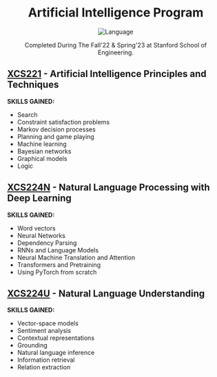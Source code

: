 <div align="center">

# Artificial Intelligence Program
![Language](https://img.shields.io/badge/Python-FFD43B?style=for-the-badge&logo=python&logoColor=blue)

Completed During The Fall'22 & Spring'23 at Stanford School of Engineering.

</div>

## [XCS221](https://github.com/nataliakzm/School42_Piscine/tree/main/C00) - Artificial Intelligence Principles and Techniques

**SKILLS GAINED:**

- Search
- Constraint satisfaction problems
- Markov decision processes
- Planning and game playing
- Machine learning
- Bayesian networks
- Graphical models
- Logic

</div>

## [XCS224N](https://github.com/nataliakzm/School42_Piscine/tree/main/C00) - Natural Language Processing with Deep Learning

**SKILLS GAINED:**

- Word vectors
- Neural Networks
- Dependency Parsing
- RNNs and Language Models
- Neural Machine Translation and Attention
- Transformers and Pretraining
- Using PyTorch from scratch

</div>

## [XCS224U](https://github.com/nataliakzm/School42_Piscine/tree/main/C00) - Natural Language Understanding

**SKILLS GAINED:**

- Vector-space models
- Sentiment analysis
- Contextual representations
- Grounding
- Natural language inference
- Information retrieval
- Relation extraction

</div>
